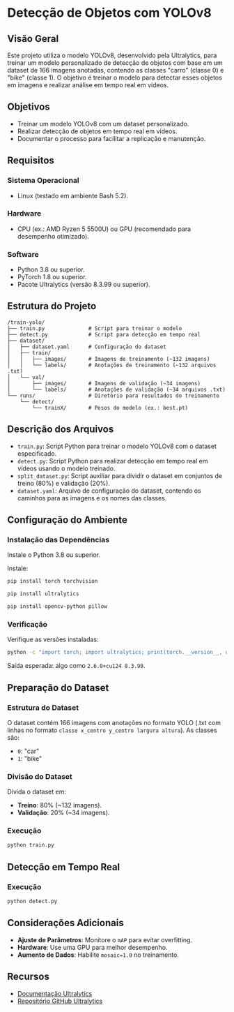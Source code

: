 # Detecção de Objetos com YOLOv8

## Visão Geral
Este projeto utiliza o modelo YOLOv8, desenvolvido pela Ultralytics, para treinar um modelo personalizado de detecção de objetos com base em um dataset de 166 imagens anotadas, contendo as classes "carro" (classe 0) e "bike" (classe 1). O objetivo é treinar o modelo para detectar esses objetos em imagens e realizar análise em tempo real em vídeos.

## Objetivos
- Treinar um modelo YOLOv8 com um dataset personalizado.
- Realizar detecção de objetos em tempo real em vídeos.
- Documentar o processo para facilitar a replicação e manutenção.

## Requisitos

### Sistema Operacional
- Linux (testado em ambiente Bash 5.2).

### Hardware
- CPU (ex.: AMD Ryzen 5 5500U) ou GPU (recomendado para desempenho otimizado).

### Software
- Python 3.8 ou superior.
- PyTorch 1.8 ou superior.
- Pacote Ultralytics (versão 8.3.99 ou superior).

## Estrutura do Projeto

```
/train-yolo/
├── train.py              # Script para treinar o modelo
├── detect.py             # Script para detecção em tempo real
├── dataset/
│   ├── dataset.yaml      # Configuração do dataset
│   ├── train/
│   │   ├── images/       # Imagens de treinamento (~132 imagens)
│   │   └── labels/       # Anotações de treinamento (~132 arquivos .txt)
│   └── val/
│       ├── images/       # Imagens de validação (~34 imagens)
│       └── labels/       # Anotações de validação (~34 arquivos .txt)
└── runs/                 # Diretório para resultados do treinamento
    └── detect/
        └── trainX/       # Pesos do modelo (ex.: best.pt)
```

## Descrição dos Arquivos
- `train.py`: Script Python para treinar o modelo YOLOv8 com o dataset especificado.
- `detect.py`: Script Python para realizar detecção em tempo real em vídeos usando o modelo treinado.
- `split_dataset.py`: Script auxiliar para dividir o dataset em conjuntos de treino (80%) e validação (20%).
- `dataset.yaml`: Arquivo de configuração do dataset, contendo os caminhos para as imagens e os nomes das classes.

## Configuração do Ambiente

### Instalação das Dependências
Instale o Python 3.8 ou superior.

Instale:
```bash
pip install torch torchvision
```
```bash
pip install ultralytics
```
```bash
pip install opencv-python pillow
```

### Verificação
Verifique as versões instaladas:
```bash
python -c "import torch; import ultralytics; print(torch.__version__, ultralytics.__version__)"
```
Saída esperada: algo como `2.6.0+cu124 8.3.99`.

## Preparação do Dataset

### Estrutura do Dataset
O dataset contém 166 imagens com anotações no formato YOLO (.txt com linhas no formato `classe x_centro y_centro largura altura`). As classes são:

- `0`: "car"
- `1`: "bike"

### Divisão do Dataset
Divida o dataset em:

- **Treino**: 80% (~132 imagens).
- **Validação**: 20% (~34 imagens).

### Execução
```bash
python train.py
```

## Detecção em Tempo Real

### Execução
```bash
python detect.py
```

## Considerações Adicionais
- **Ajuste de Parâmetros**: Monitore o `mAP` para evitar overfitting.
- **Hardware**: Use uma GPU para melhor desempenho.
- **Aumento de Dados**: Habilite `mosaic=1.0` no treinamento.

## Recursos
- [Documentação Ultralytics](https://docs.ultralytics.com/)
- [Repositório GitHub Ultralytics](https://github.com/ultralytics/yolov8)
